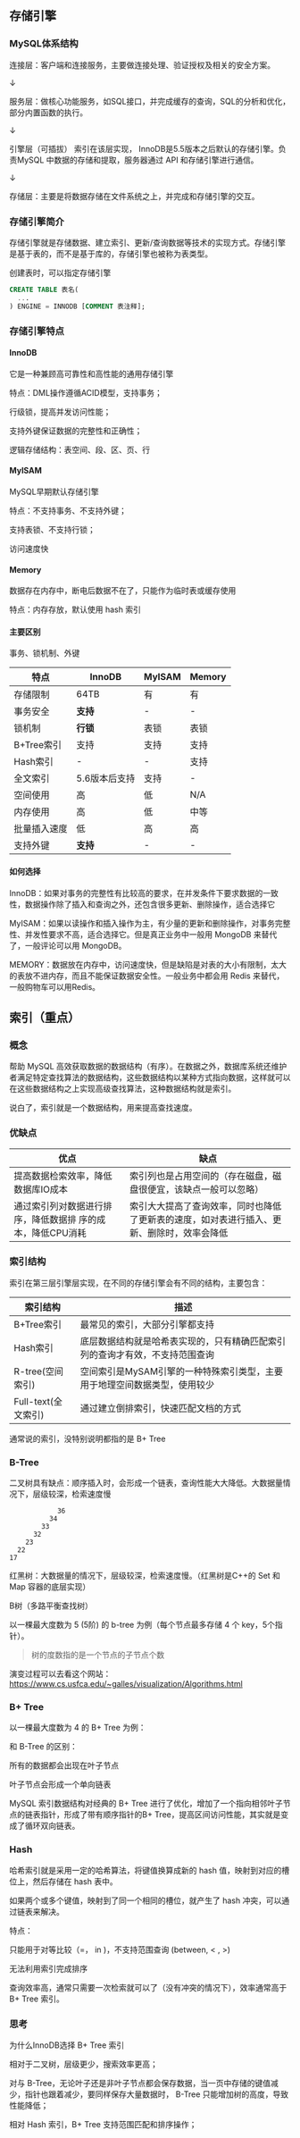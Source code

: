 ## 存储引擎

### MySQL体系结构

连接层：客户端和连接服务，主要做连接处理、验证授权及相关的安全方案。

↓

服务层：做核心功能服务，如SQL接口，并完成缓存的查询，SQL的分析和优化，部分内置函数的执行。

↓

引擎层（可插拔） 索引在该层实现， InnoDB是5.5版本之后默认的存储引擎。负责MySQL 中数据的存储和提取，服务器通过 API 和存储引擎进行通信。

↓

存储层：主要是将数据存储在文件系统之上，并完成和存储引擎的交互。

### 存储引擎简介

存储引擎就是存储数据、建立索引、更新/查询数据等技术的实现方式。存储引擎是基于表的，而不是基于库的，存储引擎也被称为表类型。

创建表时，可以指定存储引擎

```sql
CREATE TABLE 表名(
  ...
) ENGINE = INNODB [COMMENT 表注释];
```

### 存储引擎特点

#### InnoDB

它是一种兼顾高可靠性和高性能的通用存储引擎

特点：DML操作遵循ACID模型，支持事务；

行级锁，提高并发访问性能；

支持外键保证数据的完整性和正确性；

逻辑存储结构：表空间、段、区、页、行

#### MyISAM

MySQL早期默认存储引擎

特点：不支持事务、不支持外键；

支持表锁、不支持行锁；

访问速度快

#### Memory

数据存在内存中，断电后数据不在了，只能作为临时表或缓存使用

特点：内存存放，默认使用 hash 索引

#### 主要区别

事务、锁机制、外键	

| 特点         | InnoDB        | MyISAM | Memory |
| ------------ | ------------- | ------ | ------ |
| 存储限制     | 64TB          | 有     | 有     |
| 事务安全     | **支持**      | -      | -      |
| 锁机制       | **行锁**      | 表锁   | 表锁   |
| B+Tree索引   | 支持          | 支持   | 支持   |
| Hash索引     | -             | -      | 支持   |
| 全文索引     | 5.6版本后支持 | 支持   | -      |
| 空间使用     | 高            | 低     | N/A    |
| 内存使用     | 高            | 低     | 中等   |
| 批量插入速度 | 低            | 高     | 高     |
| 支持外键     | **支持**      | -      | -      |

#### 如何选择

InnoDB：如果对事务的完整性有比较高的要求，在并发条件下要求数据的一致性，数据操作除了插入和查询之外，还包含很多更新、删除操作，适合选择它

MyISAM：如果以读操作和插入操作为主，有少量的更新和删除操作，对事务完整性、并发性要求不高，适合选择它。但是真正业务中一般用 MongoDB 来替代了，一般评论可以用 MongoDB。

MEMORY：数据放在内存中，访问速度快，但是缺陷是对表的大小有限制，太大的表放不进内存，而且不能保证数据安全性。一般业务中都会用 Redis 来替代，一般购物车可以用Redis。

## 索引（重点）

### 概念

帮助 MySQL 高效获取数据的数据结构（有序）。在数据之外，数据库系统还维护者满足特定查找算法的数据结构，这些数据结构以某种方式指向数据，这样就可以在这些数据结构之上实现高级查找算法，这种数据结构就是索引。

说白了，索引就是一个数据结构，用来提高查找速度。

### 优缺点

| 优点                                                         | 缺点                                                         |
| ------------------------------------------------------------ | ------------------------------------------------------------ |
| 提高数据检索效率，降低数据库IO成本                           | 索引列也是占用空间的（存在磁盘，磁盘很便宜，该缺点一般可以忽略） |
| 通过索引列对数据进行排序，降低数据排        序的成本，降低CPU消耗 | 索引大大提高了查询效率，同时也降低了更新表的速度，如对表进行插入、更新、删除时，效率会降低 |

### 索引结构

索引在第三层引擎层实现，在不同的存储引擎会有不同的结构，主要包含：

| 索引结构            | 描述                                                         |
| ------------------- | ------------------------------------------------------------ |
| B+Tree索引          | 最常见的索引，大部分引擎都支持                               |
| Hash索引            | 底层数据结构就是哈希表实现的，只有精确匹配索引列的查询才有效，不支持范围查询 |
| R-tree(空间索引)    | 空间索引是MySAM引擎的一种特殊索引类型，主要用于地理空间数据类型，使用较少 |
| Full-text(全文索引) | 通过建立倒排索引，快速匹配文档的方式                         |

通常说的索引，没特别说明都指的是 B+ Tree

### B-Tree

二叉树具有缺点：顺序插入时，会形成一个链表，查询性能大大降低。大数据量情况下，层级较深，检索速度慢

```
			36
		  34
		33
      32
    23
  22
17
```

红黑树：大数据量的情况下，层级较深，检索速度慢。（红黑树是C++的 Set 和 Map 容器的底层实现）



B树（多路平衡查找树）

以一棵最大度数为 5 (5阶) 的 b-tree 为例（每个节点最多存储 4 个 key，5个指针）。

> 树的度数指的是一个节点的子节点个数

演变过程可以去看这个网站：https://www.cs.usfca.edu/~galles/visualization/Algorithms.html

### B+ Tree

以一棵最大度数为 4 的 B+ Tree 为例：

和 B-Tree 的区别：

所有的数据都会出现在叶子节点

叶子节点会形成一个单向链表

MySQL 索引数据结构对经典的 B+ Tree 进行了优化，增加了一个指向相邻叶子节点的链表指针，形成了带有顺序指针的B+ Tree，提高区间访问性能，其实就是变成了循环双向链表。

### Hash

哈希索引就是采用一定的哈希算法，将键值换算成新的 hash 值，映射到对应的槽位上，然后存储在 hash 表中。

如果两个或多个键值，映射到了同一个相同的槽位，就产生了 hash 冲突，可以通过链表来解决。

特点：

只能用于对等比较（=， in )，不支持范围查询 (between, < , >)

无法利用索引完成排序

查询效率高，通常只需要一次检索就可以了（没有冲突的情况下），效率通常高于 B+ Tree 索引。

### 思考

为什么InnoDB选择 B+ Tree 索引

相对于二叉树，层级更少，搜索效率更高；

对与 B-Tree，无论叶子还是非叶子节点都会保存数据，当一页中存储的键值减少，指针也跟着减少，要同样保存大量数据时， B-Tree 只能增加树的高度，导致性能降低；

相对 Hash 索引，B+ Tree 支持范围匹配和排序操作；